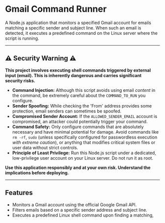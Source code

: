# Gmail Command Runner

A Node.js application that monitors a specified Gmail account for emails matching a specific sender and subject line. When such an email is detected, it executes a predefined command on the Linux server where the script is running.

---

## ⚠️ Security Warning ⚠️

**This project involves executing shell commands triggered by external input (email). This is inherently dangerous and carries significant security risks.**

* **Command Injection:** Although this script avoids using email *content* in the command, be extremely careful about the `COMMAND_TO_RUN` you configure.
* **Sender Spoofing:** While checking the 'From' address provides some protection, email senders can sometimes be spoofed.
* **Compromised Sender Account:** If the `ALLOWED_SENDER_EMAIL` account is compromised, an attacker could potentially trigger your command.
* **Command Safety:** Only configure commands that are absolutely necessary and have minimal potential for damage. Avoid commands like `rm -rf`, `sudo` (unless specifically configured for passwordless execution *with extreme caution*), or anything that modifies critical system files or user data without strict controls.
* **Principle of Least Privilege:** Run this Node.js script under a dedicated, low-privilege user account on your Linux server. Do not run it as root.

**Use this application responsibly and at your own risk. Understand the implications before deploying.**

---

## Features

* Monitors a Gmail account using the official Google Gmail API.
* Filters emails based on a specific sender address and subject line.
* Executes a predefined Linux shell command upon finding a matching,